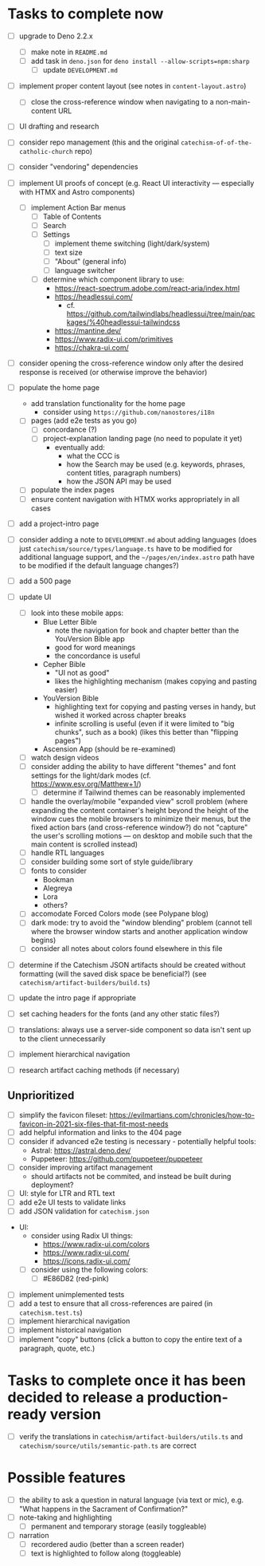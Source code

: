 # Tasks to complete now

- [ ] upgrade to Deno 2.2.x
  - [ ] make note in `README.md`
  - [ ] add task in `deno.json` for `deno install --allow-scripts=npm:sharp`
    - [ ] update `DEVELOPMENT.md`
- [ ] implement proper content layout (see notes in `content-layout.astro`)
  - [ ] close the cross-reference window when navigating to a non-main-content
        URL
- [ ] UI drafting and research
- [ ] consider repo management (this and the original
      `catechism-of-of-the-catholic-church` repo)
- [ ] consider "vendoring" dependencies

- [ ] implement UI proofs of concept (e.g. React UI interactivity — especially
      with HTMX and Astro components)
  - [ ] implement Action Bar menus
    - [ ] Table of Contents
    - [ ] Search
    - [ ] Settings
      - [ ] implement theme switching (light/dark/system)
      - [ ] text size
      - [ ] "About" (general info)
      - [ ] language switcher
    - [ ] determine which component library to use:
      - https://react-spectrum.adobe.com/react-aria/index.html
      - https://headlessui.com/
        - cf.
          https://github.com/tailwindlabs/headlessui/tree/main/packages/%40headlessui-tailwindcss
      - https://mantine.dev/
      - https://www.radix-ui.com/primitives
      - https://chakra-ui.com/
- [ ] consider opening the cross-reference window only after the desired
      response is received (or otherwise improve the behavior)

- [ ] populate the home page
  - add translation functionality for the home page
    - consider using `https://github.com/nanostores/i18n`
  - [ ] pages (add e2e tests as you go)
    - [ ] concordance (?)
    - [ ] project-explanation landing page (no need to populate it yet)
      - eventually add:
        - what the CCC is
        - how the Search may be used (e.g. keywords, phrases, content titles,
          paragraph numbers)
        - how the JSON API may be used
  - [ ] populate the index pages
  - [ ] ensure content navigation with HTMX works appropriately in all cases

- [ ] add a project-intro page

- [ ] consider adding a note to `DEVELOPMENT.md` about adding languages (does
      just `catechism/source/types/language.ts` have to be modified for
      additional language support, and the `~/pages/en/index.astro` path have to
      be modified if the default language changes?)
- [ ] add a 500 page
- [ ] update UI
  - [ ] look into these mobile apps:
    - Blue Letter Bible
      - note the navigation for book and chapter better than the YouVersion
        Bible app
      - good for word meanings
      - the concordance is useful
    - Cepher Bible
      - "UI not as good"
      - likes the highlighting mechanism (makes copying and pasting easier)
    - YouVersion Bible
      - highlighting text for copying and pasting verses in handy, but wished it
        worked across chapter breaks
      - infinite scrolling is useful (even if it were limited to "big chunks",
        such as a book) (likes this better than "flipping pages")
    - Ascension App (should be re-examined)
  - [ ] watch design videos
  - [ ] consider adding the ability to have different "themes" and font settings
        for the light/dark modes (cf. https://www.esv.org/Matthew+1/)
    - [ ] determine if Tailwind themes can be reasonably implemented
  - [ ] handle the overlay/mobile "expanded view" scroll problem (where
        expanding the content container's height beyond the height of the window
        cues the mobile browsers to minimize their menus, but the fixed action
        bars (and cross-reference window?) do not "capture" the user's scrolling
        motions — on desktop and mobile such that the main content is scrolled
        instead)
  - [ ] handle RTL languages
  - [ ] consider building some sort of style guide/library
  - [ ] fonts to consider
    - Bookman
    - Alegreya
    - Lora
    - others?
  - [ ] accomodate Forced Colors mode (see Polypane blog)
  - [ ] dark mode: try to avoid the "window blending" problem (cannot tell where
        the browser window starts and another application window begins)
  - [ ] consider all notes about colors found elsewhere in this file

- [ ] determine if the Catechism JSON artifacts should be created without
      formatting (will the saved disk space be beneficial?) (see
      `catechism/artifact-builders/build.ts`)

- [ ] update the intro page if appropriate

- [ ] set caching headers for the fonts (and any other static files?)

- [ ] translations: always use a server-side component so data isn't sent up to
      the client unnecessarily

- [ ] implement hierarchical navigation

- [ ] research artifact caching methods (if necessary)

## Unprioritized

- [ ] simplify the favicon fileset:
      https://evilmartians.com/chronicles/how-to-favicon-in-2021-six-files-that-fit-most-needs
- [ ] add helpful information and links to the 404 page
- [ ] consider if advanced e2e testing is necessary - potentially helpful tools:
  - Astral: https://astral.deno.dev/
  - Puppeteer: https://github.com/puppeteer/puppeteer
- [ ] consider improving artifact management
  - should artifacts not be commited, and instead be built during deployment?
- [ ] UI: style for LTR and RTL text
- [ ] add e2e UI tests to validate links
- [ ] add JSON validation for `catechism.json`

- UI:
  - consider using Radix UI things:
    - https://www.radix-ui.com/colors
    - https://www.radix-ui.com/
    - https://icons.radix-ui.com/
  - [ ] consider using the following colors:
    - [ ] #E86D82 (red-pink)
- [ ] implement unimplemented tests
- [ ] add a test to ensure that all cross-references are paired (in
      `catechism.test.ts`)
- [ ] implement hierarchical navigation
- [ ] implement historical navigation
- [ ] implement "copy" buttons (click a button to copy the entire text of a
      paragraph, quote, etc.)

# Tasks to complete once it has been decided to release a production-ready version

- [ ] verify the translations in `catechism/artifact-builders/utils.ts` and
      `catechism/source/utils/semantic-path.ts` are correct

# Possible features

- [ ] the ability to ask a question in natural language (via text or mic), e.g.
      "What happens in the Sacrament of Confirmation?"
- [ ] note-taking and highlighting
  - [ ] permanent and temporary storage (easily toggleable)
- [ ] narration
  - [ ] recordered audio (better than a screen reader)
  - [ ] text is highlighted to follow along (toggleable)
